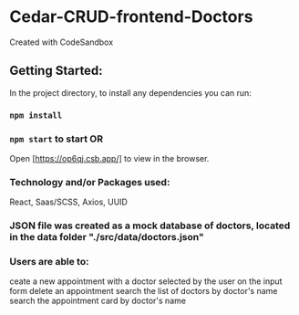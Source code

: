 # Cedar-CRUD-frontend-Doctors
Created with CodeSandbox

## Getting Started:
In the project directory, to install any dependencies you can run:
### `npm install` 

### `npm start` to start  OR
Open [https://op6qj.csb.app/] to view in the browser.

### Technology and/or Packages used:
React, Saas/SCSS, Axios, UUID

### JSON file was created as a mock database of doctors, located in the data folder "./src/data/doctors.json"

### Users are able to:
  ceate a new appointment with a doctor selected by the user on the input form
  delete an appointment 
  search the list of doctors by doctor's name
  search the appointment card by doctor's name
 

